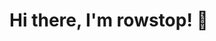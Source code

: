 # Hi there, I'm rowstop! 👋

<!-- 
Welcome to my GitHub profile! I'm a passionate developer with interests in web development, open-source projects, and continuous learning. Here you'll find a collection of my projects, contributions, and some of the technologies I love working with.

## 🚀 About Me

- 🔭 I’m currently working on [Your Current Project]
- 🌱 I’m currently learning [Technology/Framework]
- 👯 I’m looking to collaborate on [Open Source Projects/Areas]
- 💬 Ask me about [Topics you are knowledgeable about]
- 📫 How to reach me: [Your Email/LinkedIn/Twitter]
- ⚡ Fun fact: [Something interesting about you]

## 🛠️ Technologies & Tools

![JavaScript](https://img.shields.io/badge/-JavaScript-black?style=flat-square&logo=javascript)
![React](https://img.shields.io/badge/-React-black?style=flat-square&logo=react)
![Node.js](https://img.shields.io/badge/-Node.js-black?style=flat-square&logo=node.js)
![Python](https://img.shields.io/badge/-Python-black?style=flat-square&logo=python)
![Django](https://img.shields.io/badge/-Django-black?style=flat-square&logo=django)
![Git](https://img.shields.io/badge/-Git-black?style=flat-square&logo=git)
![GitHub](https://img.shields.io/badge/-GitHub-black?style=flat-square&logo=github)
![VS Code](https://img.shields.io/badge/-VS%20Code-black?style=flat-square&logo=visual-studio-code)

## 📈 GitHub Stats

![rowstop's GitHub stats](https://github-readme-stats.vercel.app/api?username=rowstop&show_icons=true&theme=radical)

## 🏆 GitHub Trophies

![rowstop's GitHub trophies](https://github-profile-trophy.vercel.app/?username=rowstop&theme=radical&no-frame=true&margin-w=15)

## 📊 Most Used Languages

![Top Langs](https://github-readme-stats.vercel.app/api/top-langs/?username=rowstop&layout=compact&theme=radical)

## 🔗 Connect with Me

[![LinkedIn](https://img.shields.io/badge/-LinkedIn-blue?style=flat-square&logo=linkedin)](https://www.linkedin.com/in/your-linkedin/)
[![Twitter](https://img.shields.io/badge/-Twitter-blue?style=flat-square&logo=twitter)](https://twitter.com/your-twitter)
[![Email](https://img.shields.io/badge/-Email-c14438?style=flat-square&logo=Gmail&logoColor=white)](mailto:your-email@example.com)

---

⭐️ From [rowstop](https://github.com/rowstop) 
-->
